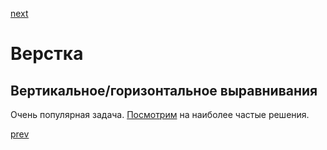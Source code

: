 <a href="06.md">next</a>

<h1>Верстка</h1>
<h2>Вертикальное/горизонтальное выравнивания</h2>

<div>
Очень популярная задача. <a href="https://codepen.io/paawel/pen/rWPOzg">Посмотрим</a> на наиболее частые решения.
</div>

<a href="04.md">prev</a>
